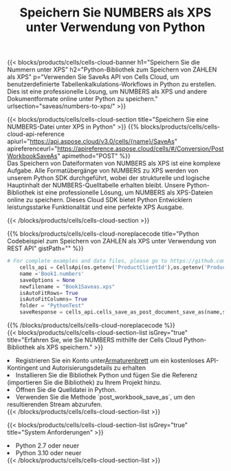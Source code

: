 ﻿---
title:  Speichern Sie NUMBERS als XPS unter Verwendung von Python
description: Verwendung des Cloud SDK Aspose.Cells für Python zum Speichern der Datei im NUMBERS-Format als Datei im Format XPS.
kwords: Excel, Save NUMBERS as XPS, REST, Python
howto: How to save NUMBERS as XPS using Aspose.Cells Cloud Python library.
---
{{< blocks/products/cells/cells-cloud-banner h1="Speichern Sie die Nummern unter XPS" h2="Python-Bibliothek zum Speichern von ZAHLEN als XPS" p="Verwenden Sie SaveAs API von Cells Cloud, um benutzerdefinierte Tabellenkalkulations-Workflows in Python zu erstellen. Dies ist eine professionelle Lösung, um NUMBERS als XPS und andere Dokumentformate online unter Python zu speichern." urlsection="saveas/numbers-to-xps/" >}}

{{< blocks/products/cells/cells-cloud-section title="Speichern Sie eine NUMBERS-Datei unter XPS in Python" >}}
{{% blocks/products/cells/cells-cloud-api-reference apiurl="https://api.aspose.cloud/v3.0/cells/{name}/SaveAs" apireferenceurl="https://apireference.aspose.cloud/cells/#/Conversion/PostWorkbookSaveAs" apimethod="POST" %}}
<br/>
Das Speichern von Dateiformaten von NUMBERS als XPS ist eine komplexe Aufgabe. Alle Formatübergänge von NUMBERS zu XPS werden von unserem Python SDK durchgeführt, wobei der strukturelle und logische Hauptinhalt der NUMBERS-Quelltabelle erhalten bleibt. Unsere Python-Bibliothek ist eine professionelle Lösung, um NUMBERS als XPS-Dateien online zu speichern. Dieses Cloud SDK bietet Python Entwicklern leistungsstarke Funktionalität und eine perfekte XPS Ausgabe.

{{< /blocks/products/cells/cells-cloud-section >}}

{{% blocks/products/cells/cells-cloud-noreplacecode title="Python Codebeispiel zum Speichern von ZAHLEN als XPS unter Verwendung von REST API" gistPath="" %}}
  
```python
# For complete examples and data files, please go to https://github.com/aspose-cells-cloud/aspose-cells-cloud-python/
    cells_api = CellsApi(os.getenv('ProductClientId'),os.getenv('ProductClientSecret'))
    name ='Book1.numbers'    
    saveOptions = None
    newfilename = "Book1Saveas.xps"
    isAutoFitRows= True
    isAutoFitColumns= True
    folder = "PythonTest"
    saveResponse = cells_api.cells_save_as_post_document_save_as(name,save_options=saveOptions, newfilename=(folder +'/' + newfilename),folder=folder)
```
  
{{% /blocks/products/cells/cells-cloud-noreplacecode %}}
<br/>
{{< blocks/products/cells/cells-cloud-section-list isGrey="true" title="Erfahren Sie, wie Sie NUMBERS mithilfe der Cells Cloud Python-Bibliothek als XPS speichern." >}}
<li> Registrieren Sie ein Konto unter<a href="https://dashboard.aspose.cloud/">Armaturenbrett</a> um ein kostenloses API-Kontingent und Autorisierungsdetails zu erhalten</li>
<li>Installieren Sie die Bibliothek Python und fügen Sie die Referenz (importieren Sie die Bibliothek) zu Ihrem Projekt hinzu.</li>
<li>Öffnen Sie die Quelldatei in Python.</li>
<li>Verwenden Sie die Methode `post_workbook_save_as`, um den resultierenden Stream abzurufen.</li>
{{< /blocks/products/cells/cells-cloud-section-list >}}

{{< blocks/products/cells/cells-cloud-section-list isGrey="true" title="System Anforderungen" >}}
<li>Python 2.7 oder neuer</li>
<li>Python 3.10 oder neuer</li>
{{< /blocks/products/cells/cells-cloud-section-list >}}
